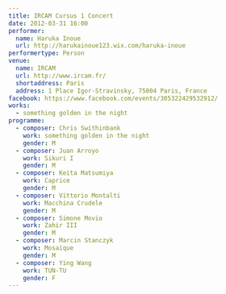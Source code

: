 ```yaml
---
title: IRCAM Cursus 1 Concert
date: 2012-03-31 16:00
performer:
  name: Haruka Inoue
  url: http://harukainoue123.wix.com/haruka-inoue
performertype: Person
venue:
  name: IRCAM
  url: http://www.ircam.fr/
  shortaddress: Paris
  address: 1 Place Igor-Stravinsky, 75004 Paris, France
facebook: https://www.facebook.com/events/305322429532912/
works:
  - something golden in the night
programme:
  - composer: Chris Swithinbank
    work: something golden in the night
    gender: M
  - composer: Juan Arroyo
    work: Sikuri I
    gender: M
  - composer: Keita Matsumiya
    work: Caprice
    gender: M
  - composer: Vittorio Montalti
    work: Macchina Crudele
    gender: M
  - composer: Simone Movio
    work: Zahir III
    gender: M
  - composer: Marcin Stanczyk
    work: Mosaïque
    gender: M
  - composer: Ying Wang
    work: TUN-TU
    gender: F
---
```

